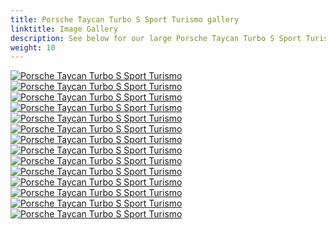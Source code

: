 ```yaml
---
title: Porsche Taycan Turbo S Sport Turismo gallery
linktitle: Image Gallery
description: See below for our large Porsche Taycan Turbo S Sport Turismo image gallery. Click pictures for high-resolution versions.
weight: 10
---
```

<!-- markdownlint-disable MD033 -->
<div class="pswp-gallery pswp-gallery--single-column" id="my-gallery">
<a href="https://media.evkx.net/multimedia/models/porsche/taycan/taycan_turbo_s_sport_turismo/exterior_1.jpg"
data-pswp-src="https://media.evkx.net/multimedia/models/porsche/taycan/taycan_turbo_s_sport_turismo/exterior_1.jpg"
data-pswp-width="3000"
data-pswp-height="2001" 
target="_blank">
<img src="https://media.evkx.net/multimedia/models/porsche/taycan/taycan_turbo_s_sport_turismo/exterior_1_st.jpg" alt="Porsche Taycan Turbo S Sport Turismo" />
</a>
<a href="https://media.evkx.net/multimedia/models/porsche/taycan/taycan_turbo_s_sport_turismo/exterior_2.jpg"
data-pswp-src="https://media.evkx.net/multimedia/models/porsche/taycan/taycan_turbo_s_sport_turismo/exterior_2.jpg"
data-pswp-width="3000"
data-pswp-height="2001" 
target="_blank">
<img src="https://media.evkx.net/multimedia/models/porsche/taycan/taycan_turbo_s_sport_turismo/exterior_2_st.jpg" alt="Porsche Taycan Turbo S Sport Turismo" />
</a>
<a href="https://media.evkx.net/multimedia/models/porsche/taycan/taycan_turbo_s_sport_turismo/exterior_3.jpg"
data-pswp-src="https://media.evkx.net/multimedia/models/porsche/taycan/taycan_turbo_s_sport_turismo/exterior_3.jpg"
data-pswp-width="3000"
data-pswp-height="2001" 
target="_blank">
<img src="https://media.evkx.net/multimedia/models/porsche/taycan/taycan_turbo_s_sport_turismo/exterior_3_st.jpg" alt="Porsche Taycan Turbo S Sport Turismo" />
</a>
<a href="https://media.evkx.net/multimedia/models/porsche/taycan/taycan_turbo_s_sport_turismo/exterior_4.jpg"
data-pswp-src="https://media.evkx.net/multimedia/models/porsche/taycan/taycan_turbo_s_sport_turismo/exterior_4.jpg"
data-pswp-width="3000"
data-pswp-height="2001" 
target="_blank">
<img src="https://media.evkx.net/multimedia/models/porsche/taycan/taycan_turbo_s_sport_turismo/exterior_4_st.jpg" alt="Porsche Taycan Turbo S Sport Turismo" />
</a>
<a href="https://media.evkx.net/multimedia/models/porsche/taycan/taycan_turbo_s_sport_turismo/frontseats_1.jpg"
data-pswp-src="https://media.evkx.net/multimedia/models/porsche/taycan/taycan_turbo_s_sport_turismo/frontseats_1.jpg"
data-pswp-width="3000"
data-pswp-height="2001" 
target="_blank">
<img src="https://media.evkx.net/multimedia/models/porsche/taycan/taycan_turbo_s_sport_turismo/frontseats_1_st.jpg" alt="Porsche Taycan Turbo S Sport Turismo" />
</a>
<a href="https://media.evkx.net/multimedia/models/porsche/taycan/taycan_turbo_s_sport_turismo/headlights_1.jpg"
data-pswp-src="https://media.evkx.net/multimedia/models/porsche/taycan/taycan_turbo_s_sport_turismo/headlights_1.jpg"
data-pswp-width="3000"
data-pswp-height="2000" 
target="_blank">
<img src="https://media.evkx.net/multimedia/models/porsche/taycan/taycan_turbo_s_sport_turismo/headlights_1_st.jpg" alt="Porsche Taycan Turbo S Sport Turismo" />
</a>
<a href="https://media.evkx.net/multimedia/models/porsche/taycan/taycan_turbo_s_sport_turismo/interior_1.jpg"
data-pswp-src="https://media.evkx.net/multimedia/models/porsche/taycan/taycan_turbo_s_sport_turismo/interior_1.jpg"
data-pswp-width="3000"
data-pswp-height="2001" 
target="_blank">
<img src="https://media.evkx.net/multimedia/models/porsche/taycan/taycan_turbo_s_sport_turismo/interior_1_st.jpg" alt="Porsche Taycan Turbo S Sport Turismo" />
</a>
<a href="https://media.evkx.net/multimedia/models/porsche/taycan/taycan_turbo_s_sport_turismo/interior_2.jpg"
data-pswp-src="https://media.evkx.net/multimedia/models/porsche/taycan/taycan_turbo_s_sport_turismo/interior_2.jpg"
data-pswp-width="3000"
data-pswp-height="2001" 
target="_blank">
<img src="https://media.evkx.net/multimedia/models/porsche/taycan/taycan_turbo_s_sport_turismo/interior_2_st.jpg" alt="Porsche Taycan Turbo S Sport Turismo" />
</a>
<a href="https://media.evkx.net/multimedia/models/porsche/taycan/taycan_turbo_s_sport_turismo/main_1.jpg"
data-pswp-src="https://media.evkx.net/multimedia/models/porsche/taycan/taycan_turbo_s_sport_turismo/main_1.jpg"
data-pswp-width="3000"
data-pswp-height="2000" 
target="_blank">
<img src="https://media.evkx.net/multimedia/models/porsche/taycan/taycan_turbo_s_sport_turismo/main_1_st.jpg" alt="Porsche Taycan Turbo S Sport Turismo" />
</a>
<a href="https://media.evkx.net/multimedia/models/porsche/taycan/taycan_turbo_s_sport_turismo/screens_1.jpg"
data-pswp-src="https://media.evkx.net/multimedia/models/porsche/taycan/taycan_turbo_s_sport_turismo/screens_1.jpg"
data-pswp-width="3000"
data-pswp-height="2001" 
target="_blank">
<img src="https://media.evkx.net/multimedia/models/porsche/taycan/taycan_turbo_s_sport_turismo/screens_1_st.jpg" alt="Porsche Taycan Turbo S Sport Turismo" />
</a>
<a href="https://media.evkx.net/multimedia/models/porsche/taycan/taycan_turbo_s_sport_turismo/secondrowseats_1.jpg"
data-pswp-src="https://media.evkx.net/multimedia/models/porsche/taycan/taycan_turbo_s_sport_turismo/secondrowseats_1.jpg"
data-pswp-width="3000"
data-pswp-height="1912" 
target="_blank">
<img src="https://media.evkx.net/multimedia/models/porsche/taycan/taycan_turbo_s_sport_turismo/secondrowseats_1_st.jpg" alt="Porsche Taycan Turbo S Sport Turismo" />
</a>
<a href="https://media.evkx.net/multimedia/models/porsche/taycan/taycan_turbo_s_sport_turismo/trunk_1.jpg"
data-pswp-src="https://media.evkx.net/multimedia/models/porsche/taycan/taycan_turbo_s_sport_turismo/trunk_1.jpg"
data-pswp-width="3000"
data-pswp-height="1747" 
target="_blank">
<img src="https://media.evkx.net/multimedia/models/porsche/taycan/taycan_turbo_s_sport_turismo/trunk_1_st.jpg" alt="Porsche Taycan Turbo S Sport Turismo" />
</a>
<a href="https://media.evkx.net/multimedia/models/porsche/taycan/taycan_turbo_s_sport_turismo/trunk_2.jpg"
data-pswp-src="https://media.evkx.net/multimedia/models/porsche/taycan/taycan_turbo_s_sport_turismo/trunk_2.jpg"
data-pswp-width="3000"
data-pswp-height="1747" 
target="_blank">
<img src="https://media.evkx.net/multimedia/models/porsche/taycan/taycan_turbo_s_sport_turismo/trunk_2_st.jpg" alt="Porsche Taycan Turbo S Sport Turismo" />
</a>
<a href="https://media.evkx.net/multimedia/models/porsche/taycan/taycan_turbo_s_sport_turismo/wheels_1.jpg"
data-pswp-src="https://media.evkx.net/multimedia/models/porsche/taycan/taycan_turbo_s_sport_turismo/wheels_1.jpg"
data-pswp-width="3000"
data-pswp-height="2001" 
target="_blank">
<img src="https://media.evkx.net/multimedia/models/porsche/taycan/taycan_turbo_s_sport_turismo/wheels_1_st.jpg" alt="Porsche Taycan Turbo S Sport Turismo" />
</a>
</div>
<script type="module">
  import PhotoSwipeLightbox from '/js/photoswipe-lightbox.esm.js';
    const lightbox = new PhotoSwipeLightbox({
       gallery: '#my-gallery',
        children: 'a',
        pswpModule: () => import('/js/photoswipe.esm.js')
    });
lightbox.init();
</script>

